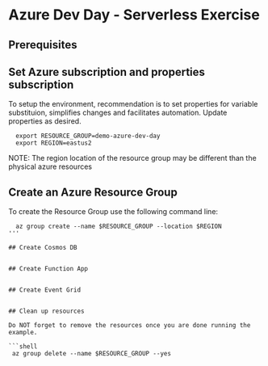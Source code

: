 # Azure Dev Day - Serverless Exercise 

## Prerequisites 

## Set Azure subscription and properties subscription

To setup the environment, recommendation is to set properties for variable substituion, simplifies changes and facilitates automation. Update properties as desired.

```shell
  export RESOURCE_GROUP=demo-azure-dev-day
  export REGION=eastus2
```

NOTE: The region location of the resource group may be different than the physical azure resources 

## Create an Azure Resource Group 

To create the Resource Group use the following command line:

```shell
  az group create --name $RESOURCE_GROUP --location $REGION
'''
  
## Create Cosmos DB 


## Create Function App 


## Create Event Grid 


## Clean up resources 

Do NOT forget to remove the resources once you are done running the example.

```shell
 az group delete --name $RESOURCE_GROUP --yes
```

